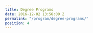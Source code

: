 ```yaml
---
title: Degree Programs
date: 2016-12-02 13:56:00 Z
permalink: "/program/degree-programs/"
position: 4
---
```


